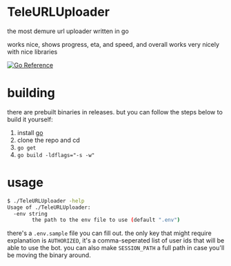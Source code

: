 # TeleURLUploader
the most demure url uploader written in go

works nice, shows progress, eta, and speed, and overall works very nicely with nice libraries

[![Go Reference](https://pkg.go.dev/badge/github.com/asdfzxcvbn/TeleURLUploader.svg)](https://pkg.go.dev/github.com/asdfzxcvbn/TeleURLUploader)

# building
there are prebuilt binaries in releases. but you can follow the steps below to build it yourself:

1. install [go](https://go.dev)
2. clone the repo and cd
3. `go get`
4. `go build -ldflags="-s -w"`

# usage
```bash
$ ./TeleURLUploader -help
Usage of ./TeleURLUploader:
  -env string
    	the path to the env file to use (default ".env")
```

there's a `.env.sample` file you can fill out. the only key that might require explanation is `AUTHORIZED`, it's a comma-seperated list of user ids that will be able to use the bot. you can also make `SESSION_PATH` a full path in case you'll be moving the binary around.
